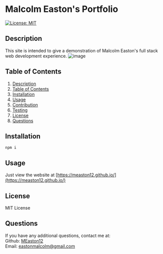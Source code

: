 # Malcolm Easton's Portfolio

[![License: MIT](https://img.shields.io/badge/License-MIT-yellow.svg)](https://opensource.org/licenses/MIT)

## Description

This site is intended to give a demonstration of Malcolm Easton's full stack web development experience.
![image](https://user-images.githubusercontent.com/68579829/131098484-42b85868-87a0-43b8-b15a-371f76aa28bd.png)

## Table of Contents

1. [Description](#description)
2. [Table of Contents](#table-of-contents)
3. [Installation](#installation)
4. [Usage](#usage)
5. [Contribution](#contribution)
6. [Testing](#testing)
7. [License](#license)
8. [Questions](#questions)

## Installation

```npm i```

## Usage

Just view the website at [https://measton12.github.io/](https://measton12.github.io/)

## License

MIT License

## Questions

If you have any additional questions, contact me at:  
Github: [MEaston12](https://github.com/MEaston12)  
Email: eastonmalcolm@gmail.com
